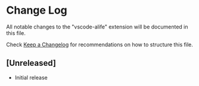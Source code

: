 # Change Log

All notable changes to the "vscode-alife" extension will be documented in this file.

Check [Keep a Changelog](http://keepachangelog.com/) for recommendations on how to structure this file.

## [Unreleased]

- Initial release